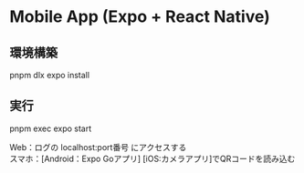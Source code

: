 # Mobile App (Expo + React Native)

## 環境構築

pnpm dlx expo install

## 実行

pnpm exec expo start

Web：ログの localhost:port番号 にアクセスする\
スマホ：[Android：Expo Goアプリ] [iOS:カメラアプリ]でQRコードを読み込む
